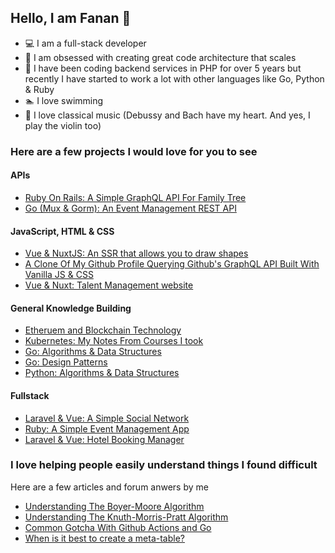 ## Hello, I am Fanan  :wave:
-  :computer: I am a full-stack developer
-  :triangular_ruler: I am obsessed with creating great code architecture that scales
- :elephant: I have been coding backend services in PHP for over 5 years but recently I have started to work a lot with other languages like Go, Python & Ruby
-  :swimmer: I love swimming
-  :violin: I love classical music (Debussy and Bach have my heart. And yes, I play the violin too)

### Here are a few projects I would love for you to see
#### APIs
- [Ruby On Rails: A Simple GraphQL API For Family Tree](https://github.com/the-fanan/ruby-practice)
- [Go (Mux & Gorm): An Event Management REST API](https://github.com/the-fanan/go-event-api)
#### JavaScript, HTML & CSS
- [Vue & NuxtJS: An SSR that allows you to draw shapes](https://github.com/the-fanan/Kudy-Frontend-Challenge)
- [A Clone Of My Github Profile Querying Github's GraphQL API Built With Vanilla JS & CSS](https://github.com/the-fanan/github-profile-clone)
- [Vue & Nuxt: Talent Management website](https://github.com/the-fanan/ijaya-frontend)
#### General Knowledge Building
- [Etheruem and Blockchain Technology](https://github.com/the-fanan/solidity-practice)
- [Kubernetes: My Notes From Courses I took](https://github.com/the-fanan/kubernetes)
- [Go: Algorithms & Data Structures](https://github.com/the-fanan/algorithms-and-data-structures-with-go)
- [Go: Design Patterns](https://github.com/the-fanan/Design-Patterns-With-Go)
- [Python: Algorithms & Data Structures](https://github.com/the-fanan/python-algorithms-practice)
#### Fullstack
- [Laravel & Vue: A Simple Social Network](https://github.com/the-fanan/FreeMeSocial)
- [Ruby: A Simple Event Management App](https://github.com/the-fanan/ruby-events-app)
- [Laravel & Vue: Hotel Booking Manager](https://github.com/the-fanan/hotel-booking-manager)


### I love helping people easily understand things I found difficult
Here are a few articles and forum anwers by me
- [Understanding The Boyer-Moore Algorithm](https://medium.com/better-programming/understanding-the-boyer-moore-algorithm-in-bits-247f6e66c820)
- [Understanding The Knuth-Morris-Pratt Algorithm](https://medium.com/analytics-vidhya/understanding-the-knuth-morris-pratt-algorithm-in-bits-d21d93992057)
- [Common Gotcha With Github Actions and Go](https://stackoverflow.com/questions/62568643/github-actions-cant-find-package-within-repository/62573465#62573465)
- [When is it best to create a meta-table?](https://stackoverflow.com/questions/48868442/when-is-it-best-to-create-a-meta-table/64005482#64005482)
